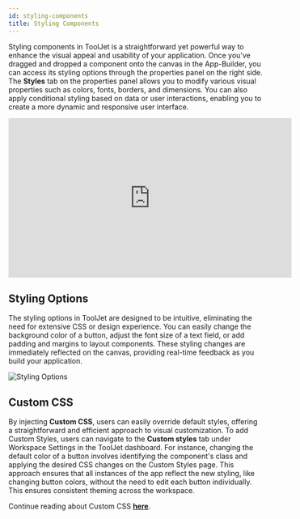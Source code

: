 ```yaml
---
id: styling-components
title: Styling Components
---
```


Styling components in ToolJet is a straightforward yet powerful way to enhance the visual appeal and usability of your application. Once you've dragged and dropped a component onto the canvas in the App-Builder, you can access its styling options through the properties panel on the right side. The **Styles** tab on the properties panel allows you to modify various visual properties such as colors, fonts, borders, and dimensions. You can also apply conditional styling based on data or user interactions, enabling you to create a more dynamic and responsive user interface.

<div class="video-container">
    <iframe width="560" height="315" src="https://www.youtube.com/embed/UGhiRt5kaBI?si=MxGIPixTSVTxXtYS&rel=0" frameborder="0" allow="accelerometer; autoplay; encrypted-media; gyroscope; picture-in-picture" allowfullscreen></iframe>
</div>

<div>

## Styling Options
The styling options in ToolJet are designed to be intuitive, eliminating the need for extensive CSS or design experience. You can easily change the background color of a button, adjust the font size of a text field, or add padding and margins to layout components. These styling changes are immediately reflected on the canvas, providing real-time feedback as you build your application. 

<div style={{textAlign: 'center'}}>
    <img className="screenshot-full" src="/img/tooljet-concepts/styling-components/styling-options.gif" alt="Styling Options" />
</div>

</div>

<div>

## Custom CSS 
By injecting **Custom CSS**, users can easily override default styles, offering a straightforward and efficient approach to visual customization. To add Custom Styles, users can navigate to the **Custom styles** tab under Workspace Settings in the ToolJet dashboard. For instance, changing the default color of a button involves identifying the component's class and applying the desired CSS changes on the Custom Styles page. This approach ensures that all instances of the app reflect the new styling, like changing button colors, without the need to edit each button individually. This ensures consistent theming across the workspace.

</div>

Continue reading about Custom CSS **[here](/docs/app-builder/customstyles/)**.

